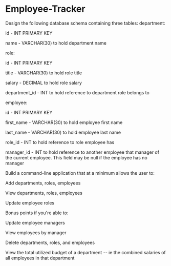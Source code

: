 # Employee-Tracker

Design the following database schema containing three tables:
department:


id - INT PRIMARY KEY

name - VARCHAR(30) to hold department name



role:


id - INT PRIMARY KEY

title -  VARCHAR(30) to hold role title

salary -  DECIMAL to hold role salary

department_id -  INT to hold reference to department role belongs to



employee:


id - INT PRIMARY KEY

first_name - VARCHAR(30) to hold employee first name

last_name - VARCHAR(30) to hold employee last name

role_id - INT to hold reference to role employee has

manager_id - INT to hold reference to another employee that manager of the current employee. This field may be null if the employee has no manager



Build a command-line application that at a minimum allows the user to:


Add departments, roles, employees


View departments, roles, employees


Update employee roles


Bonus points if you're able to:


Update employee managers


View employees by manager


Delete departments, roles, and employees


View the total utilized budget of a department -- ie the combined salaries of all employees in that department